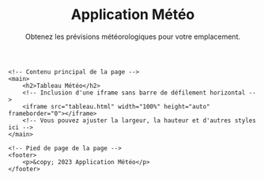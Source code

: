 <!DOCTYPE html>
<html lang="en">
<head>
    <meta charset="UTF-8">
    <meta name="viewport" content="width=device-width, initial-scale=1.0">
    <title>Application Météo</title>
    <!-- Inclusion des fichiers CSS externes -->
    <link rel="stylesheet" type="text/css" href="background.css">
    <link rel="stylesheet" href="styles.css">
</head>
<body>
    <!-- En-tête de la page -->
    <header> 
        <h1>Application Météo</h1>
        <p>Obtenez les prévisions météorologiques pour votre emplacement.</p>
    </header>

    <!-- Contenu principal de la page -->
    <main>
        <h2>Tableau Météo</h2>
        <!-- Inclusion d'une iframe sans barre de défilement horizontal --> 
        <iframe src="tableau.html" width="100%" height="auto" frameborder="0"></iframe>
        <!-- Vous pouvez ajuster la largeur, la hauteur et d'autres styles ici -->
    </main>

    <!-- Pied de page de la page -->
    <footer>
        <p>&copy; 2023 Application Météo</p>
    </footer>
</body>
</html>
